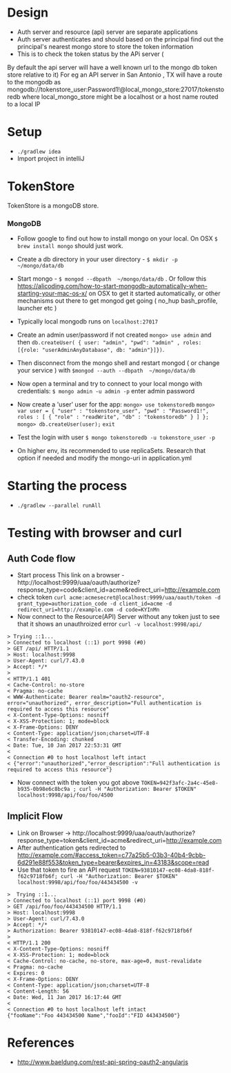 # Design
* Auth server and resource (api) server are separate applications
* Auth server authenticates and should based on the principal find out the principal's nearest
mongo store to store the token information
* This is to check the token status by the APi server ( 

By default the api server will have a well known url to the mongo db token store relative to it)
For eg an API server in San Antonio , TX will have a route to the mongodb as 
mongodb://tokenstore_user:Password1!@local_mongo_store:27017/tokenstoredb
where local_mongo_store might be a localhost or a host name routed to a local IP

# Setup
* `./gradlew idea`
* Import project in intelliJ

# TokenStore

TokenStore is a mongoDB store.


### MongoDB
* Follow google to find out how to install mongo on your local. On OSX `$ brew install mongo` should just work.
* Create a db directory in your user directory - `$ mkdir -p ~/mongo/data/db`
* Start mongo  - `$ mongod --dbpath  ~/mongo/data/db` . 
Or follow this https://alicoding.com/how-to-start-mongodb-automatically-when-starting-your-mac-os-x/ on  OSX to get it started automatically, or other mechanisms
out there to get mongod get going ( no_hup bash_profile, launcher etc )
* Typically local mongodb runs on `localhost:27017`
* Create an admin user/password if not created 
`mongo> use admin` and then 
`db.createUser( { user: "admin", "pwd": "admin" , roles: [{role: "userAdminAnyDatabase", db: "admin"}]})`.

* Then disconnect from the mongo shell and restart mongod ( or change your service ) with `$mongod --auth --dbpath  ~/mongo/data/db`
* Now open a terminal and try to connect to your local mongo with credentials: 
`$ mongo admin -u admin -p`
enter admin password
 * Now create a 'user' user for the app: 
 `mongo> use tokenstoredb`
 `mongo> var user = {
          "user" : "tokenstore_user",
          "pwd" : "Password1!",
          roles : [
              {
                  "role" : "readWrite",
                  "db" : "tokenstoredb"
              }
          ]
        };
 `
 `mongo> db.createUser(user);`
 `exit`

* Test the login with user
`$ mongo tokenstoredb -u tokenstore_user -p`
* On higher env, its recommended to use replicaSets. Research that option if needed and modify the mongo-uri in application.yml

# Starting the process
* `./gradlew --parallel runAll`
    
# Testing with browser and curl
## Auth Code flow
* Start process
This link on a browser - http://localhost:9999/uaa/oauth/authorize?response_type=code&client_id=acme&redirect_uri=http://example.com
* check token 
`curl acme:acmesecret@localhost:9999/uaa/oauth/token -d grant_type=authorization_code -d client_id=acme -d redirect_uri=http://example.com -d code=KYInMn`
* Now connect to the Resource(API) Server without any token just to see that it shows an unauthroized error
`
curl -v localhost:9998/api/
`
```
> Trying ::1...
> Connected to localhost (::1) port 9998 (#0)
> GET /api/ HTTP/1.1
> Host: localhost:9998
> User-Agent: curl/7.43.0
> Accept: */*
> 
< HTTP/1.1 401 
< Cache-Control: no-store
< Pragma: no-cache
< WWW-Authenticate: Bearer realm="oauth2-resource", error="unauthorized", error_description="Full authentication is required to access this resource"
< X-Content-Type-Options: nosniff
< X-XSS-Protection: 1; mode=block
< X-Frame-Options: DENY
< Content-Type: application/json;charset=UTF-8
< Transfer-Encoding: chunked
< Date: Tue, 10 Jan 2017 22:53:31 GMT
< 
< Connection #0 to host localhost left intact
< {"error":"unauthorized","error_description":"Full authentication is required to access this resource"}
```

* Now connect with the token you got above
`
 TOKEN=942f3afc-2a4c-45e8-b935-0b98e6c8bc9a ;
 curl -H "Authorization: Bearer $TOKEN" localhost:9998/api/foo/foo/4500 
`
## Implicit Flow
* Link on Browser -> http://localhost:9999/uaa/oauth/authorize?response_type=token&client_id=acme&redirect_uri=http://example.com
* After authentication gets redirected to http://example.com/#access_token=c77a25b5-03b3-40b4-9cbb-6d291e88f553&token_type=bearer&expires_in=43183&scope=read
* Use that token to fire an API request
`
TOKEN=93810147-ec08-4da8-818f-f62c9718fb6f; curl -H "Authorization: Bearer $TOKEN" localhost:9998/api/foo/foo/443434500 -v
`
```
>  Trying ::1...
> Connected to localhost (::1) port 9998 (#0)
> GET /api/foo/foo/443434500 HTTP/1.1
> Host: localhost:9998
> User-Agent: curl/7.43.0
> Accept: */*
> Authorization: Bearer 93810147-ec08-4da8-818f-f62c9718fb6f
> 
< HTTP/1.1 200 
< X-Content-Type-Options: nosniff
< X-XSS-Protection: 1; mode=block
< Cache-Control: no-cache, no-store, max-age=0, must-revalidate
< Pragma: no-cache
< Expires: 0
< X-Frame-Options: DENY
< Content-Type: application/json;charset=UTF-8
< Content-Length: 56
< Date: Wed, 11 Jan 2017 16:17:44 GMT
< 
< Connection #0 to host localhost left intact
{"fooName":"Foo 443434500 Name","fooId":"FID 443434500"}
```
# References
* http://www.baeldung.com/rest-api-spring-oauth2-angularjs
